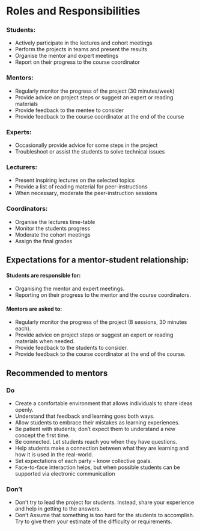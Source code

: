 # Roles and Responsibilities

### Students:
+ Actively participate in the lectures and cohort meetings
+ Perform the projects in teams and present the results
+ Organise the mentor and expert meetings
+ Report on their progress to the course coordinator
	
### Mentors:
+ Regularly monitor the progress of the project (30 minutes/week)
+ Provide advice on project steps or suggest an expert or reading materials
+ Provide feedback to the mentee to consider
+ Provide feedback to the course coordinator at the end of the course 

### Experts:
+ Occasionally provide advice for some steps in the project
+ Troubleshoot or assist the students to solve technical issues

### Lecturers:
+ Present inspiring lectures on the selected topics
+ Provide a list of reading material for peer-instructions
+ When necessary, moderate the peer-instruction sessions

### Coordinators:
+ Organise the lectures time-table
+ Monitor the students progress
+ Moderate the cohort meetings
+ Assign the final grades

## Expectations for a mentor-student relationship:

#### Students are responsible for:  
+ Organising the mentor and expert meetings. 
+ Reporting on their progress to the mentor and the course coordinators. 

#### Mentors are asked to:  
+ Regularly monitor the progress of the project (8 sessions, 30 minutes each). 
+ Provide advice on project steps or suggest an expert or reading materials when needed. 
+ Provide feedback to the students to consider. 
+ Provide feedback to the course coordinator at the end of the course.

## Recommended to mentors

### Do
+ Create a comfortable environment that allows individuals to share ideas openly. 
+ Understand that feedback and learning goes both ways. 
+ Allow students to embrace their mistakes as learning experiences. 
+ Be patient with students; don’t expect them to understand a new concept the first time. 
+ Be connected. Let students reach you when they have questions. 
+ Help students make a connection between what they are learning and how it is used in the real-world.  
+ Set expectations of each party - know collective goals. 
+ Face-to-face interaction helps, but when possible students can be supported via electronic communication

### Don’t
+ Don’t try to lead the project for students. Instead, share your experience and help in getting to the answers.  
+ Don’t Assume that something is too hard for the students to accomplish. Try to give them your estimate of the difficulty or requirements.  


